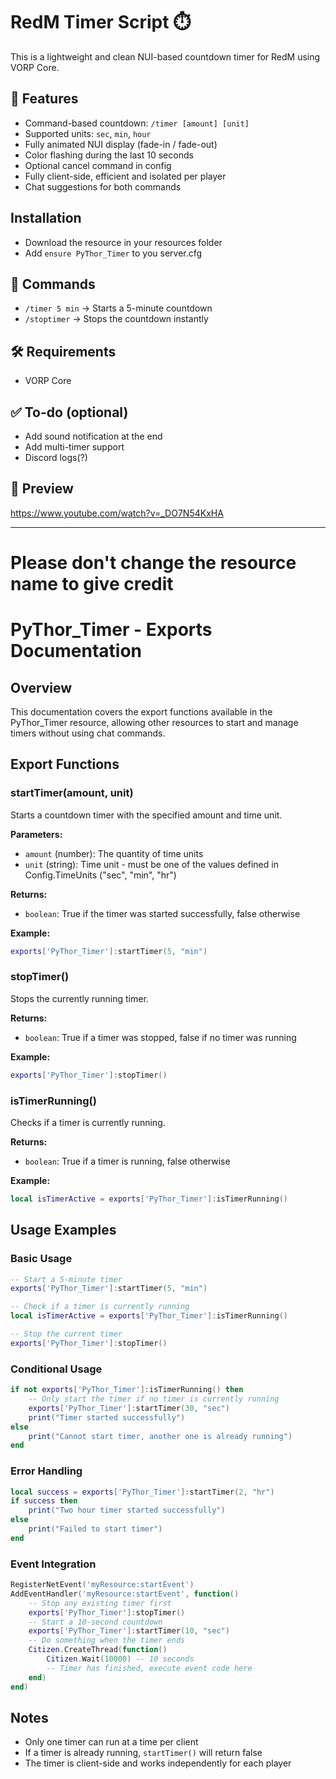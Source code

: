# RedM Timer Script ⏱️

This is a lightweight and clean NUI-based countdown timer for RedM using VORP Core.

## 🔧 Features

- Command-based countdown: `/timer [amount] [unit]`
- Supported units: `sec`, `min`, `hour`
- Fully animated NUI display (fade-in / fade-out)
- Color flashing during the last 10 seconds
- Optional cancel command in config
- Fully client-side, efficient and isolated per player
- Chat suggestions for both commands

## Installation
- Download the resource in your resources folder
- Add `ensure PyThor_Timer` to you server.cfg

## 🚀 Commands

- `/timer 5 min` → Starts a 5-minute countdown
- `/stoptimer` → Stops the countdown instantly

## 🛠️ Requirements

- VORP Core

## ✅ To-do (optional)

- Add sound notification at the end
- Add multi-timer support
- Discord logs(?)

## 📸 Preview

https://www.youtube.com/watch?v=_DO7N54KxHA

---

# Please don't change the resource name to give credit


# PyThor_Timer - Exports Documentation

## Overview
This documentation covers the export functions available in the PyThor_Timer resource, allowing other resources to start and manage timers without using chat commands.

## Export Functions

### startTimer(amount, unit)
Starts a countdown timer with the specified amount and time unit.

**Parameters:**
- `amount` (number): The quantity of time units
- `unit` (string): Time unit - must be one of the values defined in Config.TimeUnits ("sec", "min", "hr")

**Returns:**
- `boolean`: True if the timer was started successfully, false otherwise

**Example:**
```lua
exports['PyThor_Timer']:startTimer(5, "min")
```

### stopTimer()
Stops the currently running timer.

**Returns:**
- `boolean`: True if a timer was stopped, false if no timer was running

**Example:**
```lua
exports['PyThor_Timer']:stopTimer()
```

### isTimerRunning()
Checks if a timer is currently running.

**Returns:**
- `boolean`: True if a timer is running, false otherwise

**Example:**
```lua
local isTimerActive = exports['PyThor_Timer']:isTimerRunning()
```

## Usage Examples

### Basic Usage
```lua
-- Start a 5-minute timer
exports['PyThor_Timer']:startTimer(5, "min")

-- Check if a timer is currently running
local isTimerActive = exports['PyThor_Timer']:isTimerRunning()

-- Stop the current timer
exports['PyThor_Timer']:stopTimer()
```

### Conditional Usage
```lua
if not exports['PyThor_Timer']:isTimerRunning() then
    -- Only start the timer if no timer is currently running
    exports['PyThor_Timer']:startTimer(30, "sec")
    print("Timer started successfully")
else
    print("Cannot start timer, another one is already running")
end
```

### Error Handling
```lua
local success = exports['PyThor_Timer']:startTimer(2, "hr")
if success then
    print("Two hour timer started successfully")
else
    print("Failed to start timer")
end
```

### Event Integration
```lua
RegisterNetEvent('myResource:startEvent')
AddEventHandler('myResource:startEvent', function()
    -- Stop any existing timer first
    exports['PyThor_Timer']:stopTimer()
    -- Start a 10-second countdown
    exports['PyThor_Timer']:startTimer(10, "sec")
    -- Do something when the timer ends
    Citizen.CreateThread(function()
        Citizen.Wait(10000) -- 10 seconds
        -- Timer has finished, execute event code here
    end)
end)
```

## Notes
- Only one timer can run at a time per client
- If a timer is already running, `startTimer()` will return false
- The timer is client-side and works independently for each player